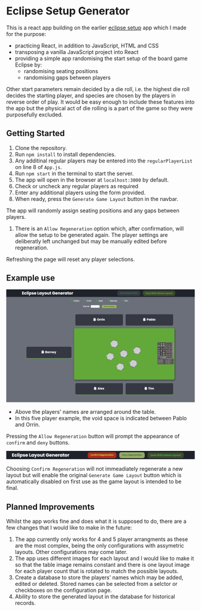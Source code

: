 # Eclipse Setup Generator

This is a react app building on the earlier [eclipse setup](https://github.com/pablisch/eclipse-game-setup) app which I made for the purpose: 
* practicing React, in addition to JavaScript, HTML and CSS
* transposing a vanilla JavaScript project into React
* providing a simple app randomising the start setup of the board game Eclipse by:
  * randomising seating positions
  * randomising gaps between players

Other start parameters remain decided by a die roll, i.e. the highest die roll decides the starting player, and species are chosen by the players in reverse order of play.
It would be easy enough to include these features into the app but the physical act of die rolling is a part of the game so they were purposefully excluded.

## Getting Started

1. Clone the repository.
2. Run `npm install` to install dependencies.
3. Any additinal regular players may be entered into the `regularPlayerList` on line 8 of `App.js`.
4. Run `npm start` in the terminal to start the server.
5. The app will open in the browser at `localhost:3000` by default.
6. Check or uncheck any regular players as required
7. Enter any additional players using the form provided.
8. When ready, press the `Generate Game Layout` button in the navbar.

The app will randomly assign seating positions and any gaps between players.

1. There is an `Allow Regeneration` option which, after confirmation, will allow the setup to be generated again. The player settings are deliberatly left unchanged but may be manually edited before regeneration.

Refreshing the page will reset any player selections.


## Example use

![Example use](public/images/example-use-2.png)

* Above the players' names are arranged around the table.
* In this five player example, the void space is indicated between Pablo and Orrin.

Pressing the `Allow Regeneration` button will prompt the appearance of `confirm` and `deny` buttons.

![Confirm or Deny](public/images/confirm-deny-buttons.png)

Choosing `Confirm Regeneration` will not immeadiately regenerate a new layout but will enable the original `Generate Game Layout` button which is automatically disabled on first use as the game layout is intended to be final.

## Planned Improvements

Whilst the app works fine and does what it is supposed to do, there are a few changes that I would like to make in the future:
1. The app currently only works for 4 and 5 player arrangments as these are the most complex, being the only configurations with assymetric layouts. Other configurations may come later.
2. The app uses different images for each layout and I would like to make it so that the table image remains constant and there is one layout image for each player count that is rotated to match the possible layouts.
3. Create a database to store the players' names which may be added, edited or deleted. Stored names can be selected from a selctor or checkboxes on the configuration page.
4. Ability to store the generated layout in the database for historical records.
